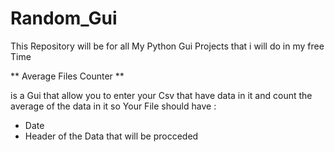 # Random_Gui
This Repository will be for all My Python Gui Projects that i will do in my free Time

** Average Files Counter ** 

is a Gui that allow you to enter your Csv that have data in it and count the average of the data in it so Your File should have :
- Date
- Header of the Data that will be procceded 


